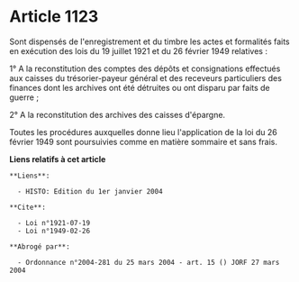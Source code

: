 # Article 1123

Sont dispensés de l'enregistrement et du timbre les actes et formalités faits en exécution des lois du 19 juillet 1921 et du
26 février 1949 relatives :

1° A la reconstitution des comptes des dépôts et consignations effectués aux caisses du trésorier-payeur général et des
receveurs particuliers des finances dont les archives ont été détruites ou ont disparu par faits de guerre ;

2° A la reconstitution des archives des caisses d'épargne.

Toutes les procédures auxquelles donne lieu l'application de la loi du 26 février 1949 sont poursuivies comme en matière
sommaire et sans frais.

**Liens relatifs à cet article**

	**Liens**:

	  - HISTO: Edition du 1er janvier 2004

	**Cite**:

	  - Loi n°1921-07-19
	  - Loi n°1949-02-26

	**Abrogé par**:

	  - Ordonnance n°2004-281 du 25 mars 2004 - art. 15 () JORF 27 mars 2004
